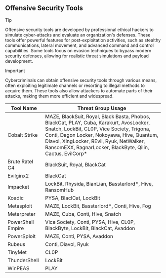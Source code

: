 ## Offensive Security Tools

> [!TIP]
> Offensive security tools are developed by professional ethical hackers to simulate cyber-attacks and evaluate an organization's defenses. These tools offer powerful features for post-exploitation activities, such as stealthy communications, lateral movement, and advanced command and control capabilities. Some tools focus on evasion techniques to bypass modern security defenses, allowing for realistic threat simulations and payload development. 

> [!IMPORTANT]
> Cybercriminals can obtain offensive security tools through various means, often exploiting legitimate channels or resorting to illegal methods to acquire them. These tools also allow attackers to automate parts of their attacks, making them more efficient and widespread.

| Tool Name | Threat Group Usage |
|---|---|
| Cobalt Strike | MAZE, BlackSuit, Royal, Black Basta, Phobos, BlackCat, PLAY, Cuba, Karakurt, AvosLocker, Snatch, LockBit, CL0P, Vice Society, Trigona, Conti, Dagon Locker, Nokoyawa, Hive, Quantum, Diavol, XingLocker, REvil, Ryuk, NetWalker, RansomEXX, RagnarLocker, BlackByte, Qilin, Cactus, EvilCorp* |
| Brute Ratel C4 | BlackSuit, Royal, BlackCat |
| Evilginx2 | BlackCat |
| Impacket | LockBit, Rhysida, BianLian, Bassterlord*, Hive, RansomHub |
| Koadic | PYSA, BlaclCat, LockBit |
| Metasploit | MAZE, LockBit, Bassterlord*, Conti, Hive, Fog |
| Meterpreter | MAZE, Cuba, Conti, Hive, Snatch |
| PowerShell Empire | Vice Society, Conti, PYSA, Hive, CL0P, BlackByte, LockBit, BlackCat, Avaddon |
| PowerSploit | MAZE, Conti, PYSA, Avaddon |
| Rubeus | Conti, Diavol, Ryuk |
| TinyMet | CL0P |
| ThunderShell | LockBit |
| WinPEAS | PLAY |
